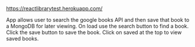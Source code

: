 https://reactlibrarytest.herokuapp.com/

App allows user to search the google books API and then save that book to a MongoDB for later viewing. On load use the search button to find a book. Click the save button to save the book. Click on saved at the top to view saved books.
